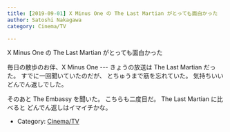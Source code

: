```yaml
---
title: [2019-09-01] X Minus One の The Last Martian がとっても面白かった
author: Satoshi Nakagawa
category: Cinema/TV

---
```


X Minus One の The Last Martian がとっても面白かった

 毎日の散歩のお伴、X Minus One ---
きょうの放送は The Last Martian だった。
すでに一回聞いていたのだが、
とちゅうまで筋を忘れていた。
気持ちいいどんでん返しでした。

<!--more-->

 そのあと The Embassy を聞いた。
こちらも二度目だ。
The Last Martian に比べると
どんでん返しはイマイチかな。

- Category: [Cinema/TV](https://merapano.github.io/categories.html#Cinema/TV)

